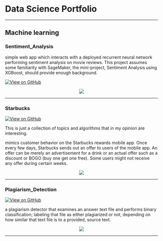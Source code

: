 # Data Science Portfolio
---
## Machine learning

### Sentiment_Analysis

simple web app which interacts with a deployed recurrent neural network performing sentiment analysis on movie reviews. This project assumes some familiarity with SageMaker, the mini-project, Sentiment Analysis using XGBoost, should provide enough background.

[![View on GitHub](https://img.shields.io/badge/GitHub-View_on_GitHub-blue?logo=GitHub)](https://github.com/sajankedia/fraud_detection)

<center><img src="assets/img//Sentiment_Analysis.jpg"/></center>

---
### Starbucks

[![View on GitHub](https://img.shields.io/badge/GitHub-View_on_GitHub-blue?logo=GitHub)](https://github.com/yassineelhallaoui/Machine-Learning-Engineer-Nanodegree-Program-Capstone_Starbucks)

This is just a collection of topics and algorithms that in my opinion are interesting.

mimics customer behavior on the Starbucks rewards mobile app. Once every few days, Starbucks sends out an offer to users of the mobile app. An offer can be merely an advertisement for a drink or an actual offer such as a discount or BOGO (buy one get one free). Some users might not receive any offer during certain weeks.

<center><img src="images/Starbucks.jpg"/></center>

---
### Plagiarism_Detection

[![View on GitHub](https://img.shields.io/badge/GitHub-View_on_GitHub-blue?logo=GitHub)](https://github.com/yassineelhallaoui/Machine-Learning-Engineer-Nanodegree-Program-Plagiarism_Detection-)

a plagiarism detector that examines an answer text file and performs binary classification; labeling that file as either plagiarized or not, depending on how similar that text file is to a provided, source text.

<center><img src="images/Plagiarism_Detection.jpg"/></center>

---
